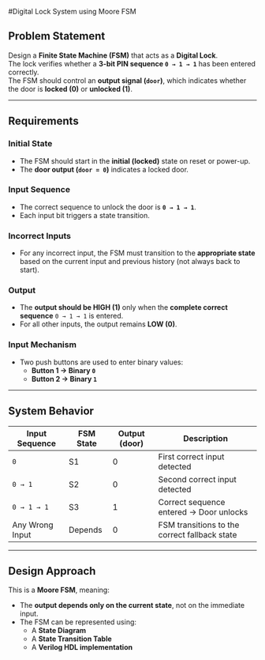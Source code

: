  #Digital Lock System using Moore FSM

## Problem Statement

Design a **Finite State Machine (FSM)** that acts as a **Digital Lock**.  
The lock verifies whether a **3-bit PIN sequence `0 → 1 → 1`** has been entered correctly.  
The FSM should control an **output signal (`door`)**, which indicates whether the door is **locked (0)** or **unlocked (1)**.

---

## Requirements

### Initial State
- The FSM should start in the **initial (locked)** state on reset or power-up.  
- The **door output (`door = 0`)** indicates a locked door.

### Input Sequence
- The correct sequence to unlock the door is **`0 → 1 → 1`**.  
- Each input bit triggers a state transition.

### Incorrect Inputs
- For any incorrect input, the FSM must transition to the **appropriate state** based on the current input and previous history (not always back to start).

### Output
- The **output should be HIGH (1)** only when the **complete correct sequence** `0 → 1 → 1` is entered.  
- For all other inputs, the output remains **LOW (0)**.

### Input Mechanism
- Two push buttons are used to enter binary values:
  - **Button 1 → Binary `0`**
  - **Button 2 → Binary `1`**

---

## System Behavior

| Input Sequence | FSM State | Output (door) | Description |
|----------------|------------|----------------|--------------|
| `0` | S1 | 0 | First correct input detected |
| `0 → 1` | S2 | 0 | Second correct input detected |
| `0 → 1 → 1` | S3 | 1 | Correct sequence entered → Door unlocks |
| Any Wrong Input | Depends | 0 | FSM transitions to the correct fallback state |

---

## Design Approach

This is a **Moore FSM**, meaning:
- The **output depends only on the current state**, not on the immediate input.
- The FSM can be represented using:
  - A **State Diagram**
  - A **State Transition Table**
  - A **Verilog HDL implementation**
